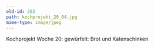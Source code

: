 ```yaml
---
old-id: 203
path: kochprojekt_20_04.jpg
mime-type: image/jpeg
---
```

Kochprojekt Woche 20:
gewürfelt: Brot und Katenschinken
